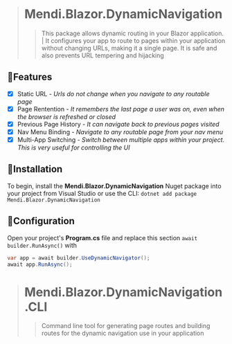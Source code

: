 > # Mendi.Blazor.DynamicNavigation
>>This package allows dynamic routing in your Blazor application. | It configures your app to route to pages within your application without changing URLs, making it a single page. It is safe and also prevents URL tempering and hijacking

## 👏Features
- [x] Static URL - *Urls do not change when you navigate to any routable page*
- [x] Page Rentention - *It remembers the last page a user was on, even when the browser is refreshed or closed*
- [x] Previous Page History - *It can navigate back to previous pages visited*
- [x] Nav Menu Binding - *Navigate to any routable page from your nav menu*
- [x] Multi-App Switching - *Switch between multiple apps within your project. This is very useful for controlling the UI*

## 📖Installation
To begin, install the **Mendi.Blazor.DynamicNavigation** Nuget package into your project from Visual Studio or use the CLI: `dotnet add package Mendi.Blazor.DynamicNavigation` 


## 🔧Configuration
Open your project's **Program.cs** file and replace this section ```await builder.RunAsync()``` with
``` csharp
var app = await builder.UseDynamicNavigator();
await app.RunAsync();
```

> # Mendi.Blazor.DynamicNavigation.CLI
>>Command line tool for generating page routes and building routes for the dynamic navigation use in your application

